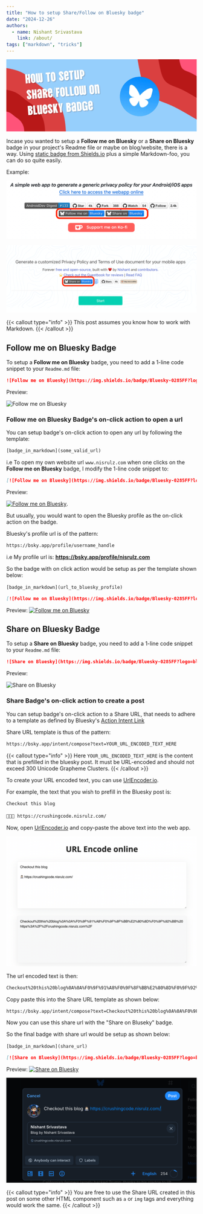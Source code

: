 ```yaml
---
title: "How to setup Share/Follow on Bluesky badge"
date: "2024-12-26"
authors:
  - name: Nishant Srivastava
    link: /about/
tags: ["markdown", "tricks"]
---
```


![Banner](header.jpg)

Incase you wanted to setup a **Follow me on Bluesky** or a **Share on Bluesky** badge in your project's Readme file or maybe on blog/website, there is a way. Using [static badge from Shields.io](https://shields.io/badges/static-badge) plus a simple Markdown-foo, you can do so quite easily.

<!--more-->

Example:

![Readme](readme_sc.png "Readme.md")

![Webapp](webapp_sc.png "Web App")

{{< callout type="info" >}}
This post assumes you know how to work with Markdown.
{{< /callout >}}

## Follow me on Bluesky Badge

To setup a **Follow me on Bluesky** badge, you need to add a 1-line code snippet to your `Readme.md` file:

```md {filename="Markdown"}
![Follow me on Bluesky](https://img.shields.io/badge/Bluesky-0285FF?logo=bluesky&logoColor=fff&label=Follow%20me%20on&color=0285FF)
```

Preview:

![Follow me on Bluesky](https://img.shields.io/badge/Bluesky-0285FF?logo=bluesky&logoColor=fff&label=Follow%20me%20on&color=0285FF)

### Follow me on Bluesky Badge's on-click action to open a url

You can setup badge's on-click action to open any url by following the template:

```txt
[badge_in_markdown](some_valid_url)
```

i.e To open my own website url `www.nisrulz.com` when one clicks on the **Follow me on Bluesky** badge, I modify the 1-line code snippet to:

```md {filename="Markdown"}
[![Follow me on Bluesky](https://img.shields.io/badge/Bluesky-0285FF?logo=bluesky&logoColor=fff&label=Follow%20me%20on&color=0285FF)](https://www.nisrulz.com)
```

Preview:

[![Follow me on Bluesky](https://img.shields.io/badge/Bluesky-0285FF?logo=bluesky&logoColor=fff&label=Follow%20me%20on&color=0285FF)](https://www.nisrulz.com).

But usually, you would want to open the Bluesky profile as the on-click action on the badge.

Bluesky's profile url is of the pattern:

```txt
https://bsky.app/profile/username_handle
```

i.e My profile url is: **https://bsky.app/profile/nisrulz.com**

So the badge with on click action would be setup as per the template shown below:

`[badge_in_markdown](url_to_bluesky_profile)`

```md {filename="Markdown"}
[![Follow me on Bluesky](https://img.shields.io/badge/Bluesky-0285FF?logo=bluesky&logoColor=fff&label=Follow%20me%20on&color=0285FF)](https://bsky.app/profile/nisrulz.com)
```

Preview: [![Follow me on Bluesky](https://img.shields.io/badge/Bluesky-0285FF?logo=bluesky&logoColor=fff&label=Follow%20me%20on&color=0285FF)](https://bsky.app/profile/nisrulz.com)

## Share on Bluesky Badge

To setup a **Share on Bluesky** badge, you need to add a 1-line code snippet to your `Readme.md` file:

```md {filename="Markdown"}
![Share on Bluesky](https://img.shields.io/badge/Bluesky-0285FF?logo=bluesky&logoColor=fff&label=Share%20on&color=0285FF)
```

Preview:

![Share on Bluesky](https://img.shields.io/badge/Bluesky-0285FF?logo=bluesky&logoColor=fff&label=Share%20on&color=0285FF)

### Share Badge's on-click action to create a post

You can setup badge's on-click action to a Share URL, that needs to adhere to a template as defined by Bluesky's [Action Intent Link](https://docs.bsky.app/docs/advanced-guides/intent-links)

Share URL template is thus of the pattern:

```txt
https://bsky.app/intent/compose?text=YOUR_URL_ENCODED_TEXT_HERE
```

{{< callout type="info" >}}
Here `YOUR_URL_ENCODED_TEXT_HERE` is the content that is prefilled in the bluesky post. It must be URL-encoded and should not exceed 300 Unicode Grapheme Clusters.
{{< /callout >}}

To create your URL encoded text, you can use [UrlEncoder.io](https://www.urlencoder.io/).

For example, the text that you wish to prefill in the Bluesky post is:

```txt
Checkout this blog

👨🏻‍💻 https://crushingcode.nisrulz.com/
```

Now, open [UrlEncoder.io](https://www.urlencoder.io/) and copy-paste the above text into the web app.

![URL Encode text](url_encode.png)

The url encoded text is then:

```txt
Checkout%20this%20blog%0A%0A%F0%9F%91%A8%F0%9F%8F%BB%E2%80%8D%F0%9F%92%BB%20https%3A%2F%2Fcrushingcode.nisrulz.com%2F
```

Copy paste this into the Share URL template as shown below:

```txt
https://bsky.app/intent/compose?text=Checkout%20this%20blog%0A%0A%F0%9F%91%A8%F0%9F%8F%BB%E2%80%8D%F0%9F%92%BB%20https%3A%2F%2Fcrushingcode.nisrulz.com%2F
```

Now you can use this share url with the "Share on Bluseky" badge.

So the final badge with share url would be setup as shown below:

`[badge_in_markdown](share_url)`

```md {filename="Markdown"}
[![Share on Bluesky](https://img.shields.io/badge/Bluesky-0285FF?logo=bluesky&logoColor=fff&label=Share%20on&color=0285FF)](https://bsky.app/intent/compose?text=Checkout%20this%20blog%0A%0A%F0%9F%91%A8%F0%9F%8F%BB%E2%80%8D%F0%9F%92%BB%20https%3A%2F%2Fcrushingcode.nisrulz.com%2F)
```

Preview: [![Share on Bluesky](https://img.shields.io/badge/Bluesky-0285FF?logo=bluesky&logoColor=fff&label=Share%20on&color=0285FF)](https://bsky.app/intent/compose?text=Checkout%20this%20blog%0A%0A%F0%9F%91%A8%F0%9F%8F%BB%E2%80%8D%F0%9F%92%BB%20https%3A%2F%2Fcrushingcode.nisrulz.com%2F)

![Preview](preview.png)

{{< callout type="info" >}}
You are free to use the Share URL created in this post on some other HTML component such as `a` or `img` tags and everything would work the same.
{{< /callout >}}
